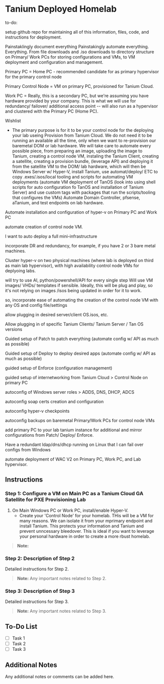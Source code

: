 # Tanium Deployed Homelab

to-do:

setup github repo for maintaining all of this information, files, code, and instructions for deployment.

Painstaklingly document everything
Painstakingly automate everything.
Everything.
From file downloads and .iso downloads to directory structure on Primary/ Work PCs for storing configurations and VMs, to VM deployment and configuration and management.

Primary PC = Home PC - recommended candidate for as primary hypervisor for the primary control node

Primary Control Node = VM on primary PC, provisioned for Tanium Cloud.

Work PC = Really, this is a secondary PC, but we're assuming you have hardware provided by your company. This is what we will use for redundancy/ failover/ additional access point -- will also run as a hypervisor and clustered with the Primary PC (Home PC).

Wishlist

- The primary purpose is for it to be your control node for the deploying your lab useing Provision from Tanium Cloud. We do not need it to be running an available all the time, only when we want to re-provision our baremetal DOM or lab hardware. We will take care to automate every possible piece, from preparing an image, uploading the image to Tanium, creating a control node VM, instaling the Tanium Client, creating a satellite, creating a provision bundle, (leverage API) and deploying it from the satellite VM to the DOM/ lab hardware, which will then be Windows Server w/ Hyper-V, install Tanium, use automat/deploy/ ETC to copy .exes/.isos/local tooling and scripts for automating VM deployments (automate VM deployment of TanOS (look into using shell scripts for auto configuration fo TanOS and installation of Tanium Server) and use custom tags with packages that run the scripts/tooling that configures the VMs) Automate Domain Controller, pfsense, aTanium, and test endpoints on lab hardware.

Automate installation and configuration of hyper-v on Primary PC and Work PC

automate creation of control node VM.

I want to auto deploy a full mini-infrastructure

incorporate DR and redundancy, for example, if you have 2 or 3 bare metal machines.

Cluster hyper-v on two physical machines (where lab is deployed on third as main lab hypervisor), with high availability control node VMs for deplyoing labs.

will try to use AI, python/powershell/API for every single step
Will use VM images/ VHDs/ templates if sensible. Ideally, this will be plug and play, so it's not relying on images /isos being updated in order for it to work.

so, incorporate ease of automating the creation of the control node VM with any OS and config file/settings

allow plugging in desired server/client OS.isos, etc.

Allow plugging in of specific Tanium Clients/ Tanium Server / Tan OS versions

Guided setup of Patch to patch everything (automate config w/ API as much as possible)

Guided setup of Deploy to deploy desired apps (automate config w/ API as much as possible)

guided setup of Enforce (configuration management)

guided setup of internetworking from Tanium Cloud > Control Node on primary PC

autoconfig of Windows server roles > ADDS, DNS, DHCP, ADCS

autoconfig soap certs creation and configuration

autoconfig hyper-v checkpoints

autoconfig backups on baremetal Primary/Work PCs for control node VMs

add primary PC to your lab tanium instance for additional and mirror configurations from Patch/ Deploy/ Enforce.

Have a redundant ldap/dns/dhcp running on Linux that I can fail over configs from Windows

automate deployment of WAC V2 on Primary PC, Work PC, and Lab hypervisor.

## Instructions

### Step 1: Configure a VM on Main PC as a Tanium Cloud GA Satellite for PXE Provisioning Lab

1. On Main Windows PC or Work PC, install/enable Hyper-V.
   - Create your 'Control Node' for your homelab. THis will be a VM for many reasons. We can isolate it from your mprimary endpoint and install Tanium. This protects your information and Tanium and prevent unncessary bleedover. This is ideal if you want to leverage your personal hardware in order to create a more rbust homelab.

> **Note:**

### Step 2: Description of Step 2

Detailed instructions for Step 2.

> **Note:** Any important notes related to Step 2.

### Step 3: Description of Step 3

Detailed instructions for Step 3.

> **Note:** Any important notes related to Step 3.

## To-Do List

- [ ] Task 1
- [ ] Task 2
- [ ] Task 3

## Additional Notes

Any additional notes or comments can be added here.
